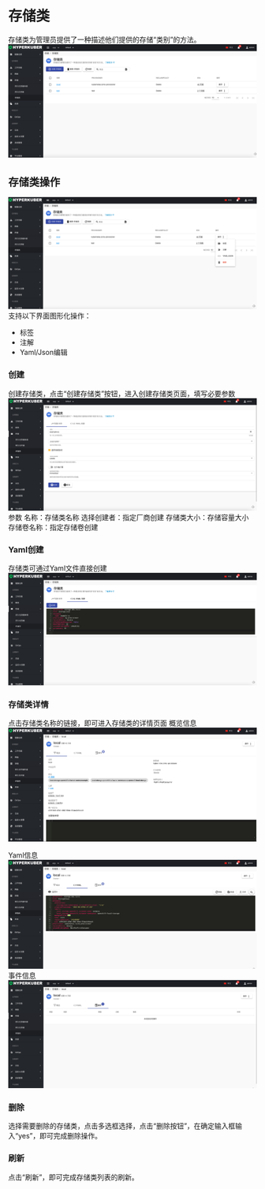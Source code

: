 # 存储类

存储类为管理员提供了一种描述他们提供的存储“类别”的方法。
![Minion](../../../assets/images/storage/sc-list.jpg)
## 存储类操作

![Minion](../../../assets/images/storage/sc-operation.jpg)
支持以下界面图形化操作：

* 标签
* 注解
* Yaml/Json编辑

### 创建
创建存储类，点击“创建存储类”按钮，进入创建存储类页面，填写必要参数
![Minion](../../../assets/images/storage/sc-create1.jpg)
参数
名称：存储类名称
选择创建者：指定厂商创建
存储类大小：存储容量大小
存储卷名称：指定存储卷创建

### Yaml创建
存储类可通过Yaml文件直接创建
![Minion](../../../assets/images/storage/sc-create-yaml.jpg)
### 存储类详情
点击存储类名称的链接，即可进入存储类的详情页面
概览信息
![Minion](../../../assets/images/storage/sc-info1.jpg)

Yaml信息
![Minion](../../../assets/images/storage/sc-info2.jpg)
事件信息
![Minion](../../../assets/images/storage/sc-info3.jpg)

### 删除
选择需要删除的存储类，点击多选框选择，点击“删除按钮”，在确定输入框输入“yes”，即可完成删除操作。
### 刷新
点击“刷新”，即可完成存储类列表的刷新。